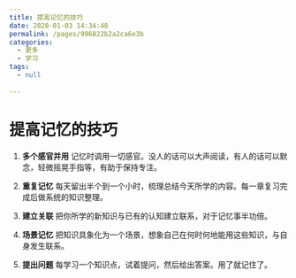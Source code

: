 ```yaml
---
title: 提高记忆的技巧
date: 2020-01-03 14:34:48
permalink: /pages/996822b2a2ca6e3b
categories: 
  - 更多
  - 学习
tags: 
  - null
 
---
```

# 提高记忆的技巧

1. **多个感官并用**
   记忆时调用一切感官。没人的话可以大声阅读，有人的话可以默念，轻微摇晃手指等，有助于保持专注。

<!-- more -->

   

2. **重复记忆**
   每天留出半个到一个小时，梳理总结今天所学的内容。每一章复习完成后做系统的知识整理。

   

3. **建立关联**
   把你所学的新知识与已有的认知建立联系，对于记忆事半功倍。

   

4. **场景记忆**
   把知识具象化为一个场景，想象自己在何时何地能用这些知识，与自身发生联系。

   

5. **提出问题**
   每学习一个知识点，试着提问，然后给出答案。用了就记住了。
